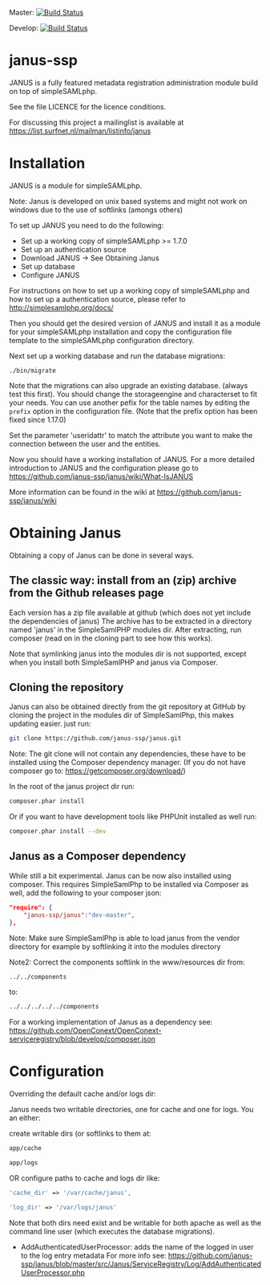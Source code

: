 Master: [![Build Status](https://travis-ci.org/janus-ssp/janus.png?branch=master)](https://travis-ci.org/janus-ssp/janus)

Develop: [![Build Status](https://travis-ci.org/janus-ssp/janus.png?branch=develop)](https://travis-ci.org/janus-ssp/janus)

janus-ssp
=========

JANUS is a fully featured metadata registration administration module build on top of simpleSAMLphp.


See the file LICENCE for the licence conditions.


For discussing this project a mailinglist is available at https://list.surfnet.nl/mailman/listinfo/janus


Installation
============

JANUS is a module for simpleSAMLphp.

Note: Janus is developed on unix based systems and might not work on windows due to the use of softlinks (amongs others)

To set up JANUS you need to do the following:

  * Set up a working copy of simpleSAMLphp >= 1.7.0
  * Set up an authentication source
  * Download JANUS -> See Obtaining Janus
  * Set up database
  * Configure JANUS

For instructions on how to set up a working copy of simpleSAMLphp and how to
set up a authentication source, please refer to http://simplesamlphp.org/docs/

Then you should get the desired version of JANUS and install it as a module for
your simpleSAMLphp installation and copy the configuration file template to the
simpleSAMLphp configuration directory.

Next set up a working database and run the database migrations:
```
./bin/migrate
```

Note that the migrations can also upgrade an existing database. (always test this first). You should change the storageengine and
characterset to fit your needs. You can use another pefix for the table names
by editing the `prefix` option in the configuration file. (Note that the prefix option has been fixed since 1.17.0)

Set the parameter 'useridattr' to match the attribute you want
to make the connection between the user and the entities.

Now you should have a working installation of JANUS. For a more detailed
introduction to JANUS and the configuration please go to
https://github.com/janus-ssp/janus/wiki/What-IsJANUS

More information can be found in the wiki at https://github.com/janus-ssp/janus/wiki

Obtaining Janus
===============
Obtaining a copy of Janus can be done in several ways.

The classic way: install from an (zip) archive from the Github releases page
----------------------------------------------------------------------------

Each version has a zip file available at github (which does not yet include the dependencies of janus)
The archive has to be extracted in a directory named 'janus' in the SimpleSamlPHP modules dir. After extracting, run composer (read on in the cloning part to see how this works).

Note that symlinking janus into the modules dir is not supported, except when you install both SimpleSamlPHP and janus via Composer.

Cloning the repository
----------------------

Janus can also be obtained directly from the git repository at GitHub
by cloning the project in the modules dir of SimpleSamlPhp, this makes updating easier. just run:

```sh
git clone https://github.com/janus-ssp/janus.git
```

Note: The git clone will not contain any dependencies, these have to be installed using the Composer dependency manager. (If you do not have composer go to: https://getcomposer.org/download/)

In the root of the janus project dir run:

```sh
composer.phar install
```

Or if you want to have development tools like PHPUnit installed as well run:

```sh
composer.phar install --dev
```

Janus as a Composer dependency
------------------------------------

While still a bit experimental. Janus can be now also installed using composer. This requires SimpleSamlPhp to be installed via Composer as well, add the following to your composer json:

```json
"require": {
    "janus-ssp/janus":"dev-master",
},
```

Note: Make sure SimpleSamlPhp is able to load janus from the vendor directory for example by softlinking it into
the modules directory

Note2: Correct the components softlink in the www/resources dir from:

```sh
../../components
```

to:

```sh
../../../../../components
```

For a working implementation of Janus as a dependency see:
https://github.com/OpenConext/OpenConext-serviceregistry/blob/develop/composer.json

Configuration
=============

Overriding the default cache and/or logs dir:

Janus needs two writable directories, one for cache and one for logs. You an either:

create writable dirs (or softlinks to them at:

```sh
app/cache

app/logs
```

OR configure paths to cache and logs dir like:

```php
'cache_dir' => '/var/cache/janus',

'log_dir' => '/var/logs/janus'
```

Note that both dirs need exist and be writable for both apache as well as the command line user
(which executes the database migrations).


- AddAuthenticatedUserProcessor: adds the name of the logged in user to the log entry metadata
For more info see: https://github.com/janus-ssp/janus/blob/master/src/Janus/ServiceRegistry/Log/AddAuthenticatedUserProcessor.php
